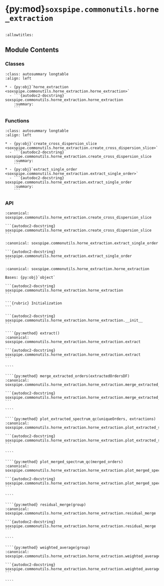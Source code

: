 # {py:mod}`soxspipe.commonutils.horne_extraction`

```{py:module} soxspipe.commonutils.horne_extraction
```

```{autodoc2-docstring} soxspipe.commonutils.horne_extraction
:allowtitles:
```

## Module Contents

### Classes

````{list-table}
:class: autosummary longtable
:align: left

* - {py:obj}`horne_extraction <soxspipe.commonutils.horne_extraction.horne_extraction>`
  - ```{autodoc2-docstring} soxspipe.commonutils.horne_extraction.horne_extraction
    :summary:
    ```
````

### Functions

````{list-table}
:class: autosummary longtable
:align: left

* - {py:obj}`create_cross_dispersion_slice <soxspipe.commonutils.horne_extraction.create_cross_dispersion_slice>`
  - ```{autodoc2-docstring} soxspipe.commonutils.horne_extraction.create_cross_dispersion_slice
    :summary:
    ```
* - {py:obj}`extract_single_order <soxspipe.commonutils.horne_extraction.extract_single_order>`
  - ```{autodoc2-docstring} soxspipe.commonutils.horne_extraction.extract_single_order
    :summary:
    ```
````

### API

````{py:function} create_cross_dispersion_slice(series)
:canonical: soxspipe.commonutils.horne_extraction.create_cross_dispersion_slice

```{autodoc2-docstring} soxspipe.commonutils.horne_extraction.create_cross_dispersion_slice
```
````

````{py:function} extract_single_order(crossDispersionSlices, log, ron, slitHalfLength, clippingSigma, clippingIterationLimit, globalClippingSigma, axisA, axisB)
:canonical: soxspipe.commonutils.horne_extraction.extract_single_order

```{autodoc2-docstring} soxspipe.commonutils.horne_extraction.extract_single_order
```
````

`````{py:class} horne_extraction(log, settings, recipeSettings, skyModelFrame, skySubtractedFrame, twoDMapPath, recipeName=False, qcTable=False, productsTable=False, dispersionMap=False, sofName=False, locationSetIndex=False)
:canonical: soxspipe.commonutils.horne_extraction.horne_extraction

Bases: {py:obj}`object`

```{autodoc2-docstring} soxspipe.commonutils.horne_extraction.horne_extraction
```

```{rubric} Initialization
```

```{autodoc2-docstring} soxspipe.commonutils.horne_extraction.horne_extraction.__init__
```

````{py:method} extract()
:canonical: soxspipe.commonutils.horne_extraction.horne_extraction.extract

```{autodoc2-docstring} soxspipe.commonutils.horne_extraction.horne_extraction.extract
```

````

````{py:method} merge_extracted_orders(extractedOrdersDF)
:canonical: soxspipe.commonutils.horne_extraction.horne_extraction.merge_extracted_orders

```{autodoc2-docstring} soxspipe.commonutils.horne_extraction.horne_extraction.merge_extracted_orders
```

````

````{py:method} plot_extracted_spectrum_qc(uniqueOrders, extractions)
:canonical: soxspipe.commonutils.horne_extraction.horne_extraction.plot_extracted_spectrum_qc

```{autodoc2-docstring} soxspipe.commonutils.horne_extraction.horne_extraction.plot_extracted_spectrum_qc
```

````

````{py:method} plot_merged_spectrum_qc(merged_orders)
:canonical: soxspipe.commonutils.horne_extraction.horne_extraction.plot_merged_spectrum_qc

```{autodoc2-docstring} soxspipe.commonutils.horne_extraction.horne_extraction.plot_merged_spectrum_qc
```

````

````{py:method} residual_merge(group)
:canonical: soxspipe.commonutils.horne_extraction.horne_extraction.residual_merge

```{autodoc2-docstring} soxspipe.commonutils.horne_extraction.horne_extraction.residual_merge
```

````

````{py:method} weighted_average(group)
:canonical: soxspipe.commonutils.horne_extraction.horne_extraction.weighted_average

```{autodoc2-docstring} soxspipe.commonutils.horne_extraction.horne_extraction.weighted_average
```

````

`````
